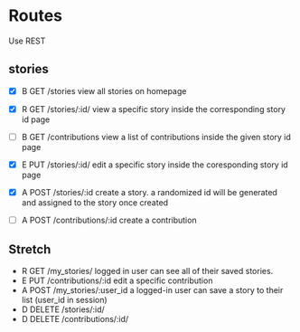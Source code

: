 # Routes

Use REST
## stories
* [x] B GET     /stories               view all stories on homepage  

* [x] R GET     /stories/:id/          view a specific story inside the corresponding story id page
* [ ] B GET             /contributions          view a list of contributions inside the given story id page

* [x] E PUT   /stories/:id/          edit a specific story inside the coresponding story id page


* [x] A POST    /stories/:id           create a story. a randomized id will be generated and assigned to the story once created
* [ ] A POST            /contributions/:id    create a contribution

## Stretch
* R GET     /my_stories/           logged in user can see all of their saved stories.
* E PUT   /contributions/:id      edit a specific contribution
* A POST    /my_stories/:user_id   a logged-in user can save a story to their list (user_id in session)   
* D DELETE  /stories/:id/
* D DELETE  /contributions/:id/
